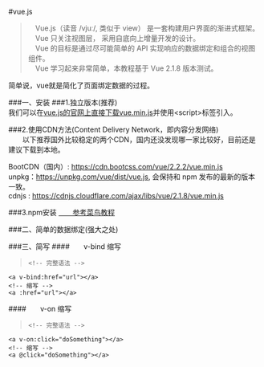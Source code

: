#vue.js
> 　Vue.js（读音 /vjuː/, 类似于 view） 是一套构建用户界面的渐进式框架。<br>
　Vue 只关注视图层， 采用自底向上增量开发的设计。<br>
　Vue 的目标是通过尽可能简单的 API 实现响应的数据绑定和组合的视图组件。<br>
　Vue 学习起来非常简单，本教程基于 Vue 2.1.8 版本测试。<br>

简单说，vue就是简化了页面绑定数据的过程。

###一、安装
###1.独立版本(推荐)<br>
我们可以在[vue.js的官网上直接下载vue.min.js](http://vuejs.org/js/vue.min.js)并使用<script\>标签引入。

###2.使用CDN方法(Content Delivery Network，即内容分发网络)<br>
　　以下推荐国外比较稳定的两个CDN，国内还没发现哪一家比较好，目前还是建议下载到本地。<br>
>
BootCDN（国内）: https://cdn.bootcss.com/vue/2.2.2/vue.min.js<br>
unpkg：https://unpkg.com/vue/dist/vue.js, 会保持和 npm 发布的最新的版本一致。<br>
cdnjs : https://cdnjs.cloudflare.com/ajax/libs/vue/2.1.8/vue.min.js<br>

###3.npm安装
[　　参考菜鸟教程](http://www.runoob.com/vue2/vue-install.html)

###二、简单的数据绑定(强大之处)


###三、简写
####　　v-bind 缩写
>     <!-- 完整语法 -->
	<a v-bind:href="url"></a>
	<!-- 缩写 -->
	<a :href="url"></a>

####　　v-on 缩写
>     <!-- 完整语法 -->
	<a v-on:click="doSomething"></a>
	<!-- 缩写 -->
	<a @click="doSomething"></a>